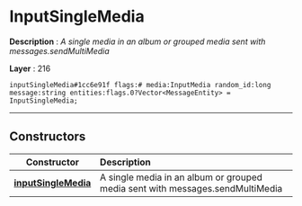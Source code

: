 # InputSingleMedia

**Description** : *A single media in an album or grouped media sent with messages\.sendMultiMedia*

**Layer** : 216

```tl
inputSingleMedia#1cc6e91f flags:# media:InputMedia random_id:long message:string entities:flags.0?Vector<MessageEntity> = InputSingleMedia;
```

---

## Constructors

| Constructor | Description |
| :---: | :--- |
| [**inputSingleMedia**](constructor/inputSingleMedia) | A single media in an album or grouped media sent with messages.sendMultiMedia |